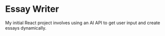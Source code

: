 # Essay Writer

My initial React project involves using an AI API to get user input and create essays dynamically.

